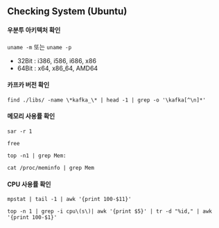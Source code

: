 ## Checking System (Ubuntu)

#### 우분투 아키텍처 확인

```uname -m``` 또는 ```uname -p```

* 32Bit : i386, i586, i686, x86
* 64Bit : x64, x86_64, AMD64



#### 카프카 버전 확인

```find ./libs/ -name \*kafka_\* | head -1 | grep -o '\kafka[^\n]*'```

#### 메모리 사용률 확인

`sar -r 1`

`free`

`top -n1 | grep Mem:`

`cat /proc/meminfo | grep Mem`

#### CPU 사용률 확인

`mpstat | tail -1 | awk '{print 100-$11}'`

`top -n 1 | grep -i cpu\(s\)| awk '{print $5}' | tr -d "%id," | awk '{print 100-$1}'`



